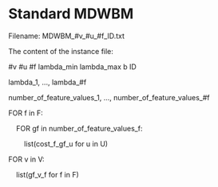 # Standard MDWBM
Filename: MDWBM_#v_#u_#f_ID.txt

The content of the instance file:

#v #u #f lambda_min lambda_max b ID

lambda_1, ..., lambda_#f

number_of_feature_values_1, ..., number_of_feature_values_#f

FOR f in F:

&nbsp; &nbsp; FOR gf in number_of_feature_values_f:

&nbsp; &nbsp; &nbsp; &nbsp; list(cost_f_gf_u for u in U)

FOR v in V:

&nbsp; &nbsp; list(gf_v_f for f in F)